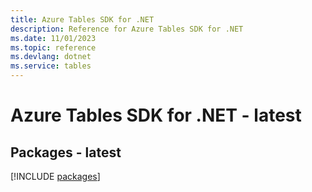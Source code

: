 ```yaml
---
title: Azure Tables SDK for .NET
description: Reference for Azure Tables SDK for .NET
ms.date: 11/01/2023
ms.topic: reference
ms.devlang: dotnet
ms.service: tables
---
```

# Azure Tables SDK for .NET - latest
## Packages - latest
[!INCLUDE [packages](tables-index.md)]